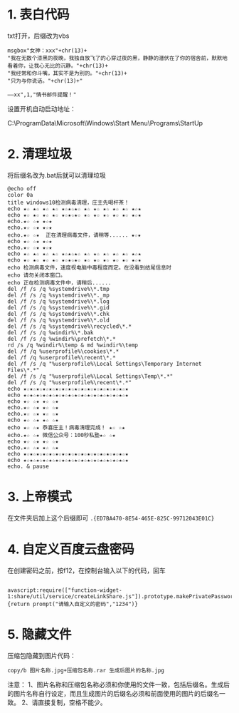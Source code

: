 # 1. 表白代码
txt打开，后缀改为vbs


```
msgbox"女神：xxx"+chr(13)+
"我在无数个漆黑的夜晚，我独自放飞了的心穿过夜的黑，静静的潜伏在了你的宿舍前，默默地看着你，让我心无比的沉静。"+chr(13)+
"我经常和你斗嘴，其实不是为别的。"+chr(13)+
"只为与你说话。"+chr(13)+"                                                                                      
                                                                              ——xx",1,"情书邮件提醒！"
```
设置开机自动启动地址：

C:\ProgramData\Microsoft\Windows\Start Menu\Programs\StartUp

# 2. 清理垃圾
将后缀名改为.bat后就可以清理垃圾
```
@echo off
color 0a
title windows10检测病毒清理，庄主先喝杯茶！
echo ★☆ ★☆ ★☆ ★☆ ★☆★☆★☆ ★☆ ★☆ ★☆ ★☆ ★☆ ★☆★
echo ★☆ ★☆ ★☆ ★☆ ★☆★☆★☆ ★☆ ★☆ ★☆ ★☆ ★☆ ★☆★
echo.★☆ ☆★ ★☆★
echo.★☆ ☆★ ★☆★
echo.★☆ ☆★	正在清理病毒文件，请稍等...... ★☆★
echo ★☆ ☆★ ★☆★
echo.★☆ ☆★ ★☆★
echo ★☆ ★☆ ★☆ ★☆ ★☆★☆★☆ ★☆ ★☆ ★☆ ★☆ ★☆ ★☆★
echo ★☆ ★☆ ★☆ ★☆ ★☆★☆★☆ ★☆ ★☆ ★☆ ★☆ ★☆ ★☆★
echo 检测病毒文件，速度视电脑中毒程度而定。在没看到结尾信息时
echo 请勿关闭本窗口。
echo 正在检测病毒文件中，请稍后......
del /f /s /q %systemdrive%\*.tmp
del /f /s /q %systemdrive%\*._mp
del /f /s /q %systemdrive%\*.log
del /f /s /q %systemdrive%\*.gid
del /f /s /q %systemdrive%\*.chk
del /f /s /q %systemdrive%\*.old
del /f /s /q %systemdrive%\recycled\*.*
del /f /s /q %windir%\*.bak
del /f /s /q %windir%\prefetch\*.*
rd /s /q %windir%\temp & md %windir%\temp
del /f /q %userprofile%\cookies\*.*
del /f /q %userprofile%\recent\*.*
del /f /s /q "%userprofile%\Local Settings\Temporary Internet Files\*.*"
del /f /s /q "%userprofile%\Local Settings\Temp\*.*"
del /f /s /q "%userprofile%\recent\*.*"
echo ★☆★☆★☆★☆★☆★☆★☆★☆★☆★☆★☆★☆★☆★☆★☆★☆★
echo ★☆★☆★☆★☆★☆★☆★☆★☆★☆★☆★☆★☆★☆★☆★☆★☆★
echo ★☆ ☆★ ★☆ ☆★
echo.★☆ ☆★ ★☆ ☆★
echo.★☆ ☆★ ★☆ ☆★
echo ★☆ ☆★ ★☆ ☆★
echo ★☆ ☆★ 恭喜庄主！病毒清理完成！ ★☆ ☆★
echo.★☆ ☆★ 微信公众号：100秒私塾★☆ ☆★
echo ★☆ ☆★ ★☆ ☆★
echo.★☆ ☆★ ★☆ ☆★
echo ★☆★☆★☆★☆★☆★☆★☆★☆★☆★☆★☆★☆★☆★☆★☆★☆★
echo ★☆★☆★☆★☆★☆★☆★☆★☆★☆★☆★☆★☆★☆★☆★☆★☆★
echo. & pause
```

# 3. 上帝模式
在文件夹后加上这个后缀即可
`.{ED7BA470-8E54-465E-825C-99712043E01C}`

# 4. 自定义百度云盘密码
在创建密码之前，按f12，在控制台输入以下的代码，回车

```

avascript:require(["function-widget-1:share/util/service/createLinkShare.js"]).prototype.makePrivatePassword=function(){return prompt("请输入自定义的密码","1234")}
```

# 5. 隐藏文件
压缩包隐藏到图片代码：

`copy/b 图片名称.jpg+压缩包名称.rar 生成后图片的名称.jpg
`

注意：
1、图片名称和压缩包名称必须和你使用的文件一致，包括后缀名。生成后的图片名称自行设定，而且生成图片的后缀名必须和前面使用的图片的后缀名一致。
2、请直接复制，空格不能少。